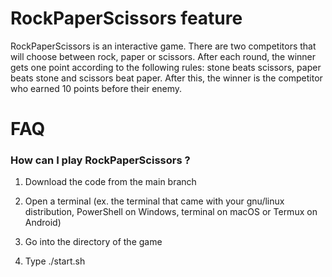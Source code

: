 # RockPaperScissors feature

RockPaperScissors is an interactive game. There are two competitors that will choose between rock, paper or scissors. After each round, the winner gets one point according to the following rules: stone beats scissors, paper beats stone and scissors beat paper. After this, the winner is the competitor who earned 10 points before their enemy.

# FAQ

### How can I play RockPaperScissors ?

1) Download the code from the main branch

2) Open a terminal (ex. the terminal that came with your gnu/linux distribution, PowerShell on Windows, terminal on macOS or Termux on Android)

3) Go into the directory of the game

4) Type ./start.sh
